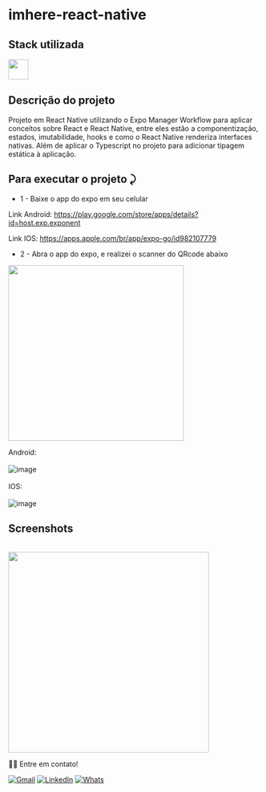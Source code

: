 # imhere-react-native


## Stack utilizada
<img width="40px" src="https://user-images.githubusercontent.com/77758027/210029739-747a82a8-b0bf-4db9-98aa-7962da71d27f.png" />


## Descrição do projeto 

<p>Projeto em React Native utilizando o Expo Manager Workflow para aplicar conceitos
sobre React e React Native, entre 
eles estão a componentização, estados, imutabilidade, hooks e como o React Native 
renderiza interfaces nativas. Além de aplicar o Typescript no projeto para adicionar 
tipagem estática à aplicação. </p>

     

## Para executar o projeto ⤸
     
   * 1 - Baixe o app do expo em seu celular
   
   Link Android: https://play.google.com/store/apps/details?id=host.exp.exponent
   
   Link IOS: https://apps.apple.com/br/app/expo-go/id982107779
   
   * 2 - Abra o app do expo, e realizei o scanner do QRcode abaixo
   <img width="350px" src="https://user-images.githubusercontent.com/77758027/210073479-68b2a7c7-d5a1-46b5-9246-46ddcaddeee9.png" />
   
   Android: 
     </br>
     </br>
     ![image](https://user-images.githubusercontent.com/77758027/210073642-78b550ce-86eb-4c77-8e54-422e815912aa.png)
     </br>
     </br>
   IOS: 
     </br>
     </br>
     ![image](https://user-images.githubusercontent.com/77758027/210073772-0973bee8-6588-47f1-b109-ecf2c5710fd0.png)


## Screenshots
  <br/>
 <img width="400px" src="https://user-images.githubusercontent.com/77758027/210009719-2dc13af7-12ca-4a06-b56c-8c93c52b2d37.png" />
 





👋🏽 Entre em contato!
<br/>


 <a href="mailto:jhonny_040996@hotmail.com">![Gmail](https://img.shields.io/badge/Gmail-D14836?style=for-the-badge&logo=gmail&logoColor=white)</a>
 <a href="https://www.linkedin.com/in/joandersonsilva337/" target="_blank">![LinkedIn](https://img.shields.io/badge/linkedin-%230077B5.svg?style=for-the-badge&logo=linkedin&logoColor=white)</a> 
 <a href="https://api.whatsapp.com/send?phone=5581991431834" target="_blank">![Whats](https://img.shields.io/badge/WhatsApp-25D366?style=for-the-badge&logo=whatsapp&logoColor=white)</a>
 



